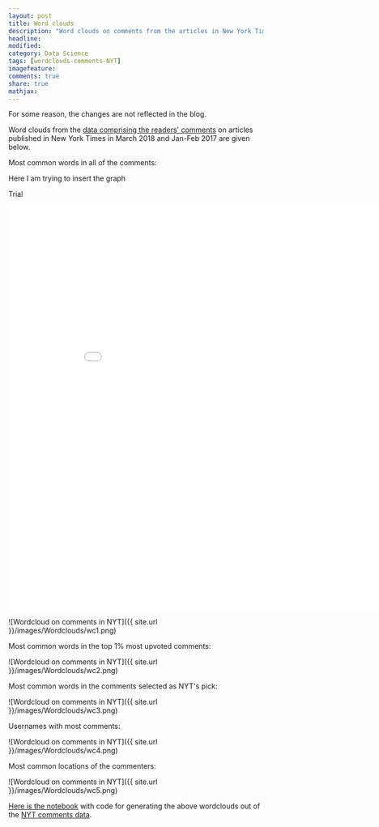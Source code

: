 ```yaml
---
layout: post
title: Word clouds 
description: "Word clouds on comments from the articles in New York Times"
headline:
modified:
category: Data Science
tags: [wordclouds-comments-NYT]
imagefeature: 
comments: true
share: true
mathjax:
---
```

For some reason, the changes are not reflected in the blog.

Word clouds from the [data comprising the readers' comments](https://www.kaggle.com/aashita/nyt-comments) on articles published in New York Times in March 2018 and Jan-Feb 2017 are given below.

Most common words in all of the comments:

Here I am trying to insert the graph

Trial

<iframe width="900" height="800" frameborder="0" scrolling="no" src="//plot.ly/~kai1992cool/20.embed"></iframe>

![Wordcloud on comments in NYT]({{ site.url }}/images/Wordclouds/wc1.png)


Most common words in the top 1% most upvoted comments:


![Wordcloud on comments in NYT]({{ site.url }}/images/Wordclouds/wc2.png)


Most common words in the comments selected as NYT's pick:

![Wordcloud on comments in NYT]({{ site.url }}/images/Wordclouds/wc3.png)


Usernames with most comments:

![Wordcloud on comments in NYT]({{ site.url }}/images/Wordclouds/wc4.png)

Most common locations of the commenters:

![Wordcloud on comments in NYT]({{ site.url }}/images/Wordclouds/wc5.png)

[Here is the notebook](https://www.kaggle.com/aashita/word-clouds) with code for generating the above wordclouds out of the [NYT comments data](https://www.kaggle.com/aashita/nyt-comments).
